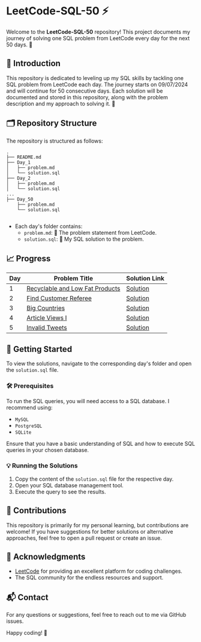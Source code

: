 #  LeetCode-SQL-50 ⚡

Welcome to the **LeetCode-SQL-50** repository! This project documents my journey of solving one SQL problem from LeetCode every day for the next 50 days. 🚀

## 🌟 Introduction

This repository is dedicated to leveling up my SQL skills by tackling one SQL problem from LeetCode each day. The journey starts on 09/07/2024 and will continue for 50 consecutive days. Each solution will be documented and stored in this repository, along with the problem description and my approach to solving it. 💪

## 🗂️ Repository Structure

The repository is structured as follows:

```
.
├── README.md
├── Day_1
│   ├── problem.md
│   └── solution.sql
├── Day_2
│   ├── problem.md
│   └── solution.sql
...
├── Day_50
    ├── problem.md
    └── solution.sql
    
```

- Each day's folder contains:
  - `problem.md`: 📜 The problem statement from LeetCode.
  - `solution.sql`: 💾 My SQL solution to the problem.

## 📈 Progress

| Day | Problem Title                                                                                                                           | Solution Link                                                                                                     |
|-----|-----------------------------------------------------------------------------------------------------------------------------------------|-------------------------------------------------------------------------------------------------------------------|
| 1   | [Recyclable and Low Fat Products](01.LeetCode@1757_Recyclable_and_Low_Fat_Products/01.LeetCode@1757_Recyclable_and_Low_Fat_Products.md) | [Solution](01.LeetCode@1757_Recyclable_and_Low_Fat_Products/01.LeetCode@1757_Recyclable_and_Low_Fat_Products.sql) |
| 2   | [Find Customer Referee](02.LeetCode@584_Find_Customer_Referee/02.LeetCode@584_Find_Customer_Referee.md)                                 | [Solution](02.LeetCode@584_Find_Customer_Referee/02.LeetCode@584_Find_Customer_Referee.sql) |
| 3   | [Big Countries](03.LeetCode@595_Big_Countries/03.LeetCode@595_Big_Countries.md)                                                         | [Solution](03.LeetCode@595_Big_Countries/03.LeetCode@595_Big_Countries.sql) |
| 4   | [Article Views I](04.LeetCode@1148_Article_Views_I/04.LeetCode@1148_Article_Views_I.md)                                                       | [Solution](04.LeetCode@1148_Article_Views_I/04.LeetCode@1148_Article_Views_I.sql) |
| 5   | [Invalid Tweets](05.LeetCode@1683_Invalid_Tweets/05.LeetCode@1683_Invalid_Tweets.md)                                                       | [Solution](05.LeetCode@1683_Invalid_Tweets/05.LeetCode@1683_Invalid_Tweets.sql) |

## 🚀 Getting Started
To view the solutions, navigate to the corresponding day's folder and open the `solution.sql` file.

### 🛠️ Prerequisites

To run the SQL queries, you will need access to a SQL database. I recommend using:

- `MySQL`
- `PostgreSQL`
- `SQLite`

Ensure that you have a basic understanding of SQL and how to execute SQL queries in your chosen database.

### 💡 Running the Solutions

1. Copy the content of the `solution.sql` file for the respective day.
2. Open your SQL database management tool.
3. Execute the query to see the results.

## 🤝 Contributions

This repository is primarily for my personal learning, but contributions are welcome! If you have suggestions for better solutions or alternative approaches, feel free to open a pull request or create an issue.

## 🙏 Acknowledgments

- [LeetCode](https://leetcode.com/) for providing an excellent platform for coding challenges.
- The SQL community for the endless resources and support.

## 📬 Contact

For any questions or suggestions, feel free to reach out to me via GitHub issues.

Happy coding! 🎉
